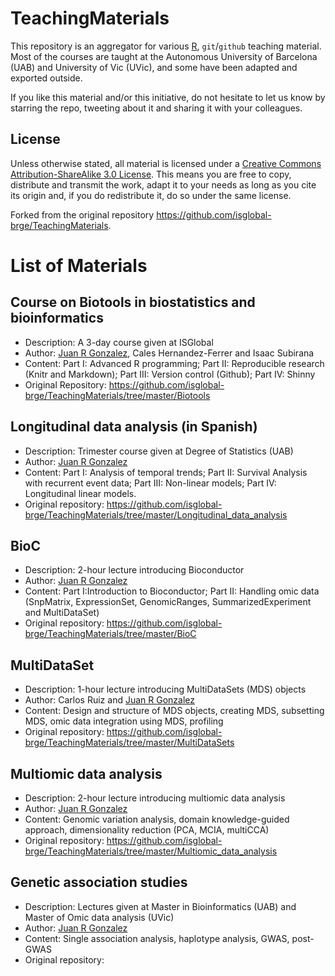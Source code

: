 # TeachingMaterials

This repository is an aggregator for various
[R](http://www.r-project.org/), `git`/`github` teaching
material.  Most of the courses are taught at the Autonomous University of Barcelona (UAB)
and University of Vic (UVic), and some have been adapted and exported outside. 

If you like this material and/or this initiative, do not hesitate to
let us know by starring the repo, tweeting about it and sharing it
with your colleagues.

## License
 
Unless otherwise stated, all material is licensed under a
[Creative Commons Attribution-ShareAlike 3.0 License](http://creativecommons.org/licenses/by-sa/3.0/).
This means you are free to copy, distribute and transmit the work,
adapt it to your needs as long as you cite its origin and, if you do
redistribute it, do so under the same license.

Forked from the original repository https://github.com/isglobal-brge/TeachingMaterials.

# List of Materials

## Course on Biotools in biostatistics and bioinformatics

- Description: A 3-day course given at ISGlobal 
- Author: [Juan R Gonzalez](https://github.com/isglobal-brge/), Cales Hernandez-Ferrer and Isaac Subirana
- Content: Part I: Advanced R programming; Part II: Reproducible research (Knitr and Markdown); Part III: Version control (Github); Part IV: Shinny
- Original Repository: https://github.com/isglobal-brge/TeachingMaterials/tree/master/Biotools

## Longitudinal data analysis (in Spanish)

- Description: Trimester course given at Degree of Statistics (UAB)
- Author: [Juan R Gonzalez](https://github.com/isglobal-brge/)
- Content: Part I: Analysis of temporal trends; Part II: Survival Analysis with recurrent event data; Part III: Non-linear models; Part IV: Longitudinal linear models. 
- Original repository: https://github.com/isglobal-brge/TeachingMaterials/tree/master/Longitudinal_data_analysis


## BioC

- Description: 2-hour lecture introducing Bioconductor
- Author: [Juan R Gonzalez](https://github.com/isglobal-brge/)
- Content: Part I:Introduction to Bioconductor; Part II: Handling omic data (SnpMatrix, ExpressionSet, GenomicRanges, SummarizedExperiment and MultiDataSet)
- Original repository: https://github.com/isglobal-brge/TeachingMaterials/tree/master/BioC


## MultiDataSet

- Description: 1-hour lecture introducing MultiDataSets (MDS) objects
- Author: Carlos Ruiz and [Juan R Gonzalez](https://github.com/isglobal-brge/)
- Content: Design and structure of MDS objects, creating MDS, subsetting MDS, omic data integration using MDS, profiling 
- Original repository: https://github.com/isglobal-brge/TeachingMaterials/tree/master/MultiDataSets


## Multiomic data analysis

- Description: 2-hour lecture introducing multiomic data analysis
- Author: [Juan R Gonzalez](https://github.com/isglobal-brge/)
- Content: Genomic variation analysis, domain knowledge-guided approach, dimensionality reduction (PCA, MCIA, multiCCA)
- Original repository: https://github.com/isglobal-brge/TeachingMaterials/tree/master/Multiomic_data_analysis

## Genetic association studies

- Description: Lectures given at Master in Bioinformatics (UAB) and Master of Omic data analysis (UVic)
- Author: [Juan R Gonzalez](https://github.com/isglobal-brge/)
- Content: Single association analysis, haplotype analysis, GWAS, post-GWAS
- Original repository:
